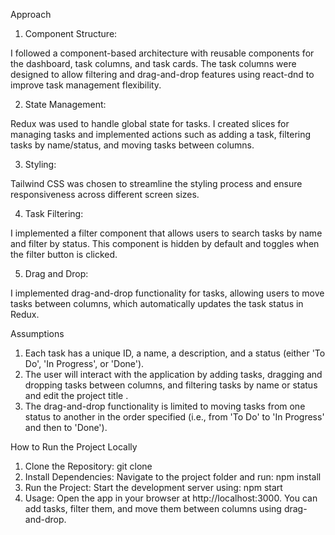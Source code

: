 Approach
1) Component Structure:

I followed a component-based architecture with reusable components for the dashboard, task columns, and task cards.
The task columns were designed to allow filtering and drag-and-drop features using react-dnd to improve task management flexibility.

2) State Management:

Redux was used to handle global state for tasks. I created slices for managing tasks and implemented actions such as adding a task, filtering tasks by name/status, and moving tasks between columns.

3) Styling:

Tailwind CSS was chosen to streamline the styling process and ensure responsiveness across different screen sizes.

4) Task Filtering:

I implemented a filter component that allows users to search tasks by name and filter by status. This component is hidden by default and toggles when the filter button is clicked.

5) Drag and Drop:

I implemented drag-and-drop functionality for tasks, allowing users to move tasks between columns, which automatically updates the task status in Redux. 

Assumptions
1) Each task has a unique ID, a name, a description, and a status (either 'To Do', 'In Progress', or 'Done').
2) The user will interact with the application by adding tasks, dragging and dropping tasks between columns, and filtering tasks by name or status and edit the project title .
3) The drag-and-drop functionality is limited to moving tasks from one status to another in the order specified (i.e., from 'To Do' to 'In Progress' and then to 'Done').


How to Run the Project Locally
1) Clone the Repository:
git clone <repository-url>
2) Install Dependencies: Navigate to the project folder and run:
npm install
3) Run the Project: Start the development server using:
npm start
4) Usage:
    Open the app in your browser at http://localhost:3000.
    You can add tasks, filter them, and move them between columns using drag-and-drop.
